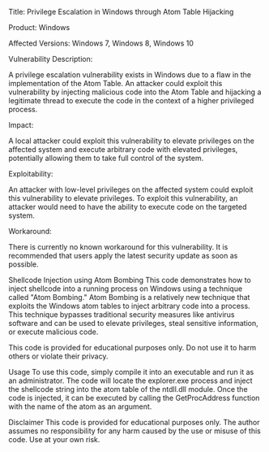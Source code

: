 Title: Privilege Escalation in Windows through Atom Table Hijacking

Product: Windows

Affected Versions: Windows 7, Windows 8, Windows 10

Vulnerability Description:

A privilege escalation vulnerability exists in Windows due to a flaw in the implementation of the Atom Table. An attacker could exploit this vulnerability by injecting malicious code into the Atom Table and hijacking a legitimate thread to execute the code in the context of a higher privileged process.

Impact:

A local attacker could exploit this vulnerability to elevate privileges on the affected system and execute arbitrary code with elevated privileges, potentially allowing them to take full control of the system.

Exploitability:

An attacker with low-level privileges on the affected system could exploit this vulnerability to elevate privileges. To exploit this vulnerability, an attacker would need to have the ability to execute code on the targeted system.

Workaround:

There is currently no known workaround for this vulnerability. It is recommended that users apply the latest security update as soon as possible.

Shellcode Injection using Atom Bombing
This code demonstrates how to inject shellcode into a running process on Windows using a technique called "Atom Bombing." Atom Bombing is a relatively new technique that exploits the Windows atom tables to inject arbitrary code into a process. This technique bypasses traditional security measures like antivirus software and can be used to elevate privileges, steal sensitive information, or execute malicious code.

This code is provided for educational purposes only. Do not use it to harm others or violate their privacy.

Usage
To use this code, simply compile it into an executable and run it as an administrator. The code will locate the explorer.exe process and inject the shellcode string into the atom table of the ntdll.dll module. Once the code is injected, it can be executed by calling the GetProcAddress function with the name of the atom as an argument.

Disclaimer
This code is provided for educational purposes only. The author assumes no responsibility for any harm caused by the use or misuse of this code. Use at your own risk.
